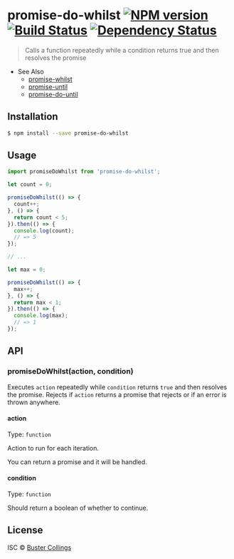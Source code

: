 # promise-do-whilst [![NPM version][npm-image]][npm-url] [![Build Status][travis-image]][travis-url] [![Dependency Status][daviddm-image]][daviddm-url]
> Calls a function repeatedly while a condition returns true and then resolves the promise

- See Also
  - [promise-whilst](https://github.com/sindresorhus/promise-whilst)
  - [promise-until](https://github.com/busterc/promise-until)
  - [promise-do-until](https://github.com/busterc/promise-do-until)

## Installation

```sh
$ npm install --save promise-do-whilst
```

## Usage

```js
import promiseDoWhilst from 'promise-do-whilst';

let count = 0;

promiseDoWhilst(() => {
  count++;
}, () => {
  return count < 5;
}).then(() => {
  console.log(count);
  // => 5
});

// ...

let max = 0;

promiseDoWhilst(() => {
  max++;
}, () => {
  return max < 1;
}).then(() => {
  console.log(max);
  // => 1
});

```

## API

### promiseDoWhilst(action, condition)

Executes `action` repeatedly while `condition` returns `true` and then resolves the promise. Rejects if `action` returns a promise that rejects or if an error is thrown anywhere.

#### action

Type: `function`

Action to run for each iteration.

You can return a promise and it will be handled.

#### condition

Type: `function`

Should return a boolean of whether to continue.

## License

ISC © [Buster Collings]()


[npm-image]: https://badge.fury.io/js/promise-do-whilst.svg
[npm-url]: https://npmjs.org/package/promise-do-whilst
[travis-image]: https://travis-ci.org/busterc/promise-do-whilst.svg?branch=master
[travis-url]: https://travis-ci.org/busterc/promise-do-whilst
[daviddm-image]: https://david-dm.org/busterc/promise-do-whilst.svg?theme=shields.io
[daviddm-url]: https://david-dm.org/busterc/promise-do-whilst
